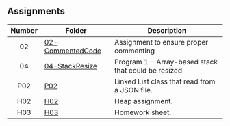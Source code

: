 ## Assignments

| Number | Folder | Description |
| :----: | ------ | ----------- |
|    02    |    [02-CommentedCode](https://github.com/hawkidav000/3013-ALG-Hawkins/tree/master/Assignments/02-CommentedCode)    |       Assignment to ensure proper commenting      |
| 04 | [04-StackResize](https://github.com/hawkidav000/3013-ALG-Hawkins/tree/master/Assignments/04-StackResize) | Program 1 - Array-based stack that could be resized |
| P02 | [P02](https://github.com/hawkidav000/3013-ALG-Hawkins/tree/master/Assignments/P02) | Linked List class that read from a JSON file. |
| H02 | [H02](https://github.com/hawkidav000/3013-ALG-Hawkins/tree/master/Assignments/H02) | Heap assignment. |
| H03 | [H03](https://github.com/hawkidav000/3013-ALG-Hawkins/tree/master/Assignments/H03) | Homework sheet. |
